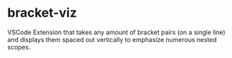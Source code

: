 # bracket-viz
VSCode Extension that takes any amount of bracket pairs (on a single line) and displays them spaced out vertically to emphasize numerous nested scopes.
